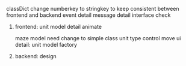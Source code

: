 classDict change numberkey to stringkey to keep consistent between frontend and backend
event detail
message detail
interface check

1. frontend:
	unit model detail
	animate

	maze model need change to simple class
	unit type control move ui detail:
		unit model factory

2. backend:
	design
